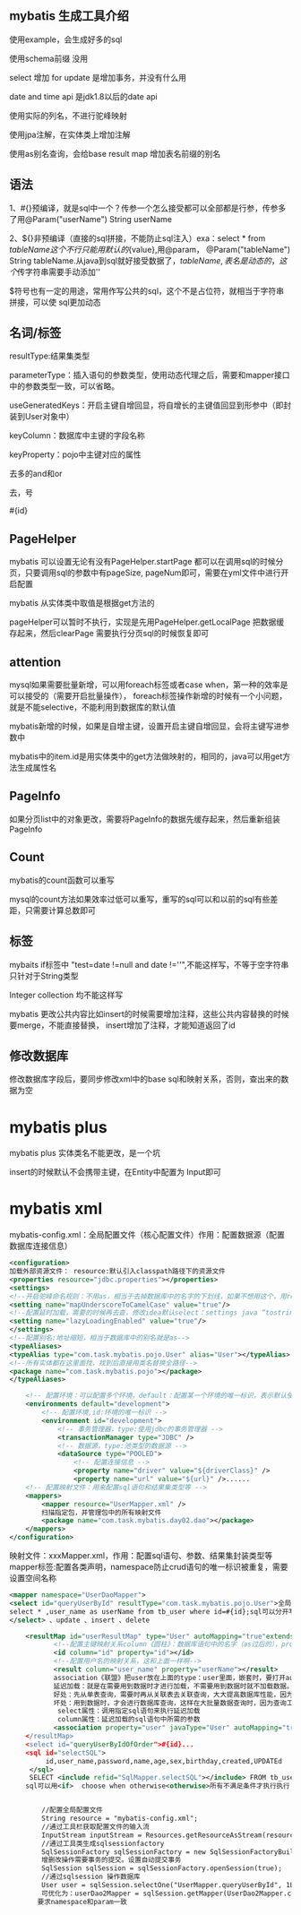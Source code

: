## mybatis 生成工具介绍

使用example，会生成好多的sql

使用schema前缀 没用

select 增加 for update 是增加事务，并没有什么用

date and time api 是jdk1.8以后的date api

使用实际的列名，不进行驼峰映射

使用jpa注解，在实体类上增加注解

使用as别名查询，会给base result map 增加表名前缀的别名

## 语法

1、#{}预编译，就是sql中一个？传参一个怎么接受都可以全部都是行参，传参多了用@Param("userName") String userName

2、${}非预编译（直接的sql拼接，不能防止sql注入）exa：select * from ${tableName}这个不行只能用默认的${value},用@param， @Param("tableName") String
tableName.从java到sql就好接受数据了，${tableName},表名是动态的，这个$传字符串需要手动添加''

$符号也有一定的用途，常用作写公共的sql，这个不是占位符，就相当于字符串拼接，可以使 sql更加动态

## 名词/标签

resultType:结果集类型

parameterType：插入语句的参数类型，使用动态代理之后，需要和mapper接口中的参数类型一致，可以省略。

useGeneratedKeys：开启主键自增回显，将自增长的主键值回显到形参中（即封装到User对象中）

keyColumn：数据库中主键的字段名称

keyProperty：pojo中主键对应的属性

<where>去多的and和or

<set>去，号

<foreach collection="ids" item="id" separator="," open="("    close=")">#{id}</foreach>

## PageHelper

mybatis 可以设置无论有没有PageHelper.startPage 都可以在调用sql的时候分页，只要调用sql的参数中有pageSize, pageNum即可，需要在yml文件中进行开启配置

mybatis 从实体类中取值是根据get方法的

pageHelper可以暂时不执行，实现是先用PageHelper.getLocalPage 把数据缓存起来，然后clearPage 需要执行分页sql的时候恢复即可

## attention

mysql如果需要批量新增，可以用foreach标签或者case when，第一种的效率是可以接受的（需要开启批量操作）， foreach标签操作新增的时候有一个小问题，就是不能selective，不能利用到数据库的默认值

mybatis新增的时候，如果是自增主键，设置开启主键自增回显，会将主键写进参数中

mybatis中的item.id是用实体类中的get方法做映射的，相同的，java可以用get方法生成属性名

## PageInfo

如果分页list中的对象更改，需要将PageInfo的数据先缓存起来，然后重新组装PageInfo

## Count

mybatis的count函数可以重写

mysql的count方法如果效率过低可以重写，重写的sql可以和以前的sql有些差距，只需要计算总数即可

## 标签

mybaits if标签中 "test=date !=null and date !=''",不能这样写，不等于空字符串只针对于String类型

Integer collection 均不能这样写

mybatis 更改公共内容比如insert的时候需要增加注释，这些公共内容替换的时候要merge，不能直接替换，
insert增加了注释，才能知道返回了id

## 修改数据库

修改数据库字段后，要同步修改xml中的base sql和映射关系，否则，查出来的数据为空

# mybatis plus

mybatis plus 实体类名不能更改，是一个坑

insert的时候默认不会携带主键，在Entity中配置为 Input即可

# mybatis xml
mybatis-config.xml：全局配置文件（核心配置文件）作用：配置数据源（配置数据库连接信息）
```xml
<configuration>
加载外部资源文件： resource:默认引入classpath路径下的资源文件
<properties resource="jdbc.properties"></properties>
<settings>
<!--开启驼峰命名规则：不用as，相当于去掉数据库中的名字的下划线，如果不想用这个，用resultmap-->
<setting name="mapUnderscoreToCamelCase" value="true"/>
<!--配置延时加载，需要的时候再去查，修改idea默认select：settings java “tostring”去掉勾-->
<setting name="lazyLoadingEnabled" value="true"/>
</settings>
<!--配置别名:地址缩短，相当于数据库中的别名就是as-->
<typeAliases>
<typeAlias type="com.task.mybatis.pojo.User" alias="User"></typeAlias>
<!--所有实体都在这里面找，找到后直接用类名替换全路径-->
<package name="com.task.mybatis.pojo"></package>
</typeAliases>

    <!-- 配置环境：可以配置多个环境，default：配置某一个环境的唯一标识，表示默认使用哪个环境 -->
    <environments default="development">
        <!-- 配置环境,id:环境的唯一标识 -->
        <environment id="development">
            <!-- 事务管理器，type:使用jdbc的事务管理器 -->
            <transactionManager type="JDBC" />
            <!-- 数据源，type:池类型的数据源 -->
            <dataSource type="POOLED">
                <!-- 配置连接信息 -->
                <property name="driver" value="${driverClass}" />
                <property name="url" value="${url}" />......
    <!-- 配置映射文件：用来配置sql语句和结果集类型等 -->
    <mappers>
        <mapper resource="UserMapper.xml" />
        扫描指定包，并管理包中的所有映射文件
        <package name="com.task.mybatis.day02.dao"></package>
    </mappers>
</configuration>
```

映射文件：xxxMapper.xml，作用：配置sql语句、参数、结果集封装类型等\
mapper标签:配置各类声明，namespace防止crud语句的唯一标识被重复，需要设置空间名称
```xml
<mapper namespace="UserDaoMapper">
<select id="queryUserById" resultType="com.task.mybatis.pojo.User">全局缩短名字后可直接用User，也可以引用自定义的resultmap id
select * ,user_name as userName from tb_user where id=#{id};sql可以分开写
</select> 、update 、insert 、delete

  	<resultMap id="userResultMap" type="User" autoMapping="true"extends="a">自动映射自动填写自己没写的代码，如果resultmap别的地方也要用，使用extends不用id
           <!--配置主键映射关系column《圆柱》：数据库语句中的名字（as过后的），property《所有权》自己写的名字-->
           <id column="id" property="id"></id>
           <!--配置用户名的映射关系，这和上面一样啊-->
           <result column="user_name" property="userName"></result>
           association《联盟》把user放在上面的type：user里面，嵌套时，要打开automapping
           延迟加载：就是在需要用到数据时才进行加载，不需要用到数据时就不加载数据。延迟加载也称懒加载.
           好处：先从单表查询，需要时再从关联表去关联查询，大大提高数据库性能，因为查询单表比关联查询多表快。。
           坏处：用到数据时，才会进行数据库查询，这样在大批量数据查询时，因为查询工作也要消耗时间，所以可能造成用户等待时间变长
            select属性：调用指定sql语句来执行延迟加载
            column属性：延迟加载的sql语句中所需的参数
           <association property="user" javaType="User" autoMapping="true" select="queryUserByIdOfOrder" column="{id=user_id}>
    </resultMap>
    <select id="queryUserByIdOfOrder">#{id}...
    <sql id="selectSQL">
         id,user_name,password,name,age,sex,birthday,created,UPDATEd
     </sql>
     SELECT <include refid="SqlMapper.selectSQL"></include> FROM tb_user从其他xml中获取sql
    sql可以用<if>  choose when otherwise<otherwise>所有不满足条件才执行执行


        //配置全局配置文件
        String resource = "mybatis-config.xml";
        //通过工具栏获取配置文件的输入流
        InputStream inputStream = Resources.getResourceAsStream(resource);
        //通过工具类生成sqlsessionfactory
        SqlSessionFactory sqlSessionFactory = new SqlSessionFactoryBuilder().build(inputStream);
        增删改操作需要事务的提交。设置自动提交事务
        SqlSession sqlSession = sqlSessionFactory.openSession(true);
        //通过sqlsession 操作数据库
        User user = sqlSession.selectOne("UserMapper.queryUserById", 1L);
        可优化为：userDao2Mapper = sqlSession.getMapper(UserDao2Mapper.class);会通过动态代理生成一个代理的实现类
       要求namespace和param一致
```







